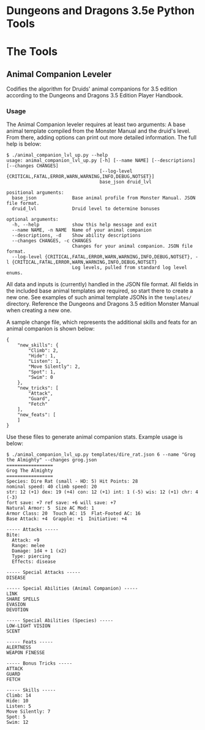 Dungeons and Dragons 3.5e Python Tools
======================================

# The Tools

## Animal Companion Leveler

Codifies the algorithm for Druids' animal companions for 3.5 edition according
to the Dungeons and Dragons 3.5 Edition Player Handbook.

### Usage

The Animal Companion leveler requires at least two arguments: A base animal
template compiled from the Monster Manual and the druid's level. From there,
adding options can print out more detailed information. The full help is below:

```
$ ./animal_companion_lvl_up.py --help
usage: animal_companion_lvl_up.py [-h] [--name NAME] [--descriptions] [--changes CHANGES]
                                  [--log-level {CRITICAL,FATAL,ERROR,WARN,WARNING,INFO,DEBUG,NOTSET}]
                                  base_json druid_lvl

positional arguments:
  base_json             Base animal profile from Monster Manual. JSON file format.
  druid_lvl             Druid level to determine bonuses

optional arguments:
  -h, --help            show this help message and exit
  --name NAME, -n NAME  Name of your animal companion
  --descriptions, -d    Show ability descriptions
  --changes CHANGES, -c CHANGES
                        Changes for your animal companion. JSON file format.
  --log-level {CRITICAL,FATAL,ERROR,WARN,WARNING,INFO,DEBUG,NOTSET}, -l {CRITICAL,FATAL,ERROR,WARN,WARNING,INFO,DEBUG,NOTSET}
                        Log levels, pulled from standard log level enums.

```

All data and inputs is (currently) handled in the JSON file format. All fields in the included base animal templates are required, so start there to create a new one. See examples of such animal template JSONs in the `templates/` directory. Reference the Dungeons and Dragons 3.5 edition Monster Manual when creating a new one.

A sample change file, which represents the additional skills and feats for an animal companion is shown below:
```
{
    "new_skills": {
        "Climb": 2,
        "Hide": 1,
        "Listen": 1,
        "Move Silently": 2,
        "Spot": 1,
        "Swim": 0
    },
    "new_tricks": [
        "Attack",
        "Guard",
        "Fetch"
    ],
    "new_feats": [
    ]
}
```

Use these files to generate animal companion stats. Example usage is below:
```
$ ./animal_companion_lvl_up.py templates/dire_rat.json 6 --name "Grog the Almighty" --changes grog.json
=================
Grog The Almighty
=================
Species: Dire Rat (small - HD: 5) Hit Points: 28
nominal speed: 40 climb speed: 20
str: 12 (+1) dex: 19 (+4) con: 12 (+1) int: 1 (-5) wis: 12 (+1) chr: 4 (-3)
fort save: +7 ref save: +6 will save: +7
Natural Armor: 5  Size AC Mod: 1
Armor Class: 20  Touch AC: 15  Flat-Footed AC: 16
Base Attack: +4  Grapple: +1  Initiative: +4

----- Attacks -----
Bite:
  Attack: +9
  Range: melee
  Damage: 1d4 + 1 (x2)
  Type: piercing
  Effects: disease

----- Special Attacks -----
DISEASE

----- Special Abilities (Animal Companion) -----
LINK
SHARE SPELLS
EVASION
DEVOTION

----- Special Abilities (Species) -----
LOW-LIGHT VISION
SCENT

----- Feats -----
ALERTNESS
WEAPON FINESSE

----- Bonus Tricks -----
ATTACK
GUARD
FETCH

----- Skills -----
Climb: 14
Hide: 10
Listen: 5
Move Silently: 7
Spot: 5
Swim: 12
```
